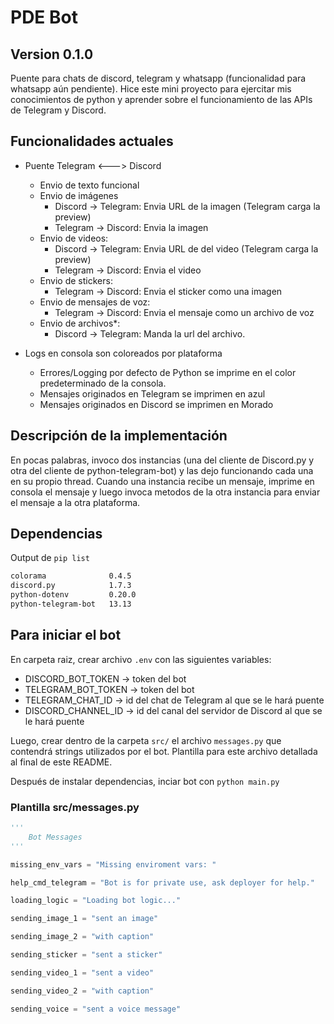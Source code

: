 # PDE Bot
## Version 0.1.0
Puente para chats de discord, telegram y whatsapp (funcionalidad para whatsapp aún pendiente). Hice este mini proyecto para ejercitar mis conocimientos de python y aprender sobre el funcionamiento de las APIs de Telegram y Discord. 

## Funcionalidades actuales
- Puente Telegram <---> Discord
    * Envio de texto funcional
    * Envio de imágenes
        * Discord -> Telegram: Envia URL de la imagen (Telegram carga la preview)
        * Telegram -> Discord: Envia la imagen
    * Envio de videos:
        * Discord -> Telegram: Envia URL de del video (Telegram carga la preview)
        * Telegram -> Discord: Envia el video
    * Envio de stickers:
        * Telegram -> Discord: Envia el sticker como una imagen
    * Envio de mensajes de voz:
        * Telegram -> Discord: Envia el mensaje como un archivo de voz
    * Envio de archivos\*:
        * Discord -> Telegram: Manda la url del archivo.


- Logs en consola son coloreados por plataforma
    * Errores/Logging por defecto de Python se imprime en el color predeterminado de la consola.
    * Mensajes originados en Telegram se imprimen en azul
    * Mensajes originados en Discord se imprimen en Morado

## Descripción de la implementación
En pocas palabras, invoco dos instancias (una del cliente de Discord.py y otra del cliente de python-telegram-bot) y las dejo funcionando cada una en su propio thread. Cuando una instancia recibe un mensaje, imprime en consola el mensaje y luego invoca metodos de la otra instancia para enviar el mensaje a la otra plataforma.

## Dependencias
Output de ```pip list```

```bash
colorama              0.4.5
discord.py            1.7.3
python-dotenv         0.20.0
python-telegram-bot   13.13
```
## Para iniciar el bot
En carpeta raiz, crear archivo ```.env``` con las siguientes variables:
- DISCORD_BOT_TOKEN -> token del bot
- TELEGRAM_BOT_TOKEN -> token del bot
- TELEGRAM_CHAT_ID -> id del chat de Telegram al que se le hará puente
- DISCORD_CHANNEL_ID -> id del canal del servidor de Discord al que se le hará puente

Luego, crear dentro de la carpeta ```src/``` el archivo ```messages.py``` que contendrá strings utilizados por el bot. Plantilla para este archivo detallada al final de este README.

Después de instalar dependencias, inciar bot con ```python main.py```


### Plantilla src/messages.py 
```python
'''
    Bot Messages
'''

missing_env_vars = "Missing enviroment vars: "

help_cmd_telegram = "Bot is for private use, ask deployer for help."

loading_logic = "Loading bot logic..."

sending_image_1 = "sent an image"

sending_image_2 = "with caption"

sending_sticker = "sent a sticker"

sending_video_1 = "sent a video"

sending_video_2 = "with caption"

sending_voice = "sent a voice message"
```